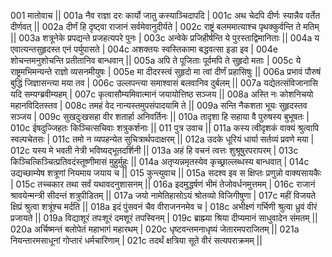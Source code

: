 001  	मातोवाच ||
001a	नैव राज्ञा दरः कार्यो जातु कस्याञ्चिदापदि |
001c	अथ चेदपि दीर्णः स्यान्नैव वर्तेत दीर्णवत् ||
002a	दीर्णं हि दृष्ट्वा राजानं सर्वमेवानुदीर्यते |
002c	राष्ट्रं बलममात्याश्च पृथक्कुर्वन्ति ते मतिम् ||
003a	शत्रूनेके प्रपद्यन्ते प्रजहत्यपरे पुनः |
003c	अन्वेके प्रजिहीर्षन्ति ये पुरस्ताद्विमानिताः ||
004a	य एवात्यन्तसुहृदस्त एनं पर्युपासते |
004c	अशक्तयः स्वस्तिकामा बद्धवत्सा इडा इव |
004e 	शोचन्तमनुशोचन्ति प्रतीतानिव बान्धवान् ||
005a	अपि ते पूजिताः पूर्वमपि ते सुहृदो मताः |
005c	ये राष्ट्रमभिमन्यन्ते राज्ञो व्यसनमीयुषः |
005e 	मा दीदरस्त्वं सुहृदो मा त्वां दीर्णं प्रहासिषुः ||
006a	प्रभावं पौरुषं बुद्धिं जिज्ञासन्त्या मया तव |
006c	उल्लपन्त्या समाश्वासं बलवानिव दुर्बलम् ||
007a	यद्येतत्संविजानासि यदि सम्यग्ब्रवीम्यहम् |
007c	कृत्वासौम्यमिवात्मानं जयायोत्तिष्ठ सञ्जय ||
008a	अस्ति नः कोशनिचयो महानविदितस्तव |
008c	तमहं वेद नान्यस्तमुपसंपादयामि ते ||
009a	सन्ति नैकशता भूयः सुहृदस्तव सञ्जय |
009c	सुखदुःखसहा वीर शतार्हा अनिवर्तिनः ||
010a	तादृशा हि सहाया वै पुरुषस्य बुभूषतः |
010c	ईषदुज्जिहतः किञ्चित्सचिवाः शत्रुकर्शनाः ||
011  	पुत्र उवाच ||
011a	कस्य त्वीदृशकं वाक्यं श्रुत्वापि स्वल्पचेतसः |
011c	तमो न व्यपहन्येत सुचित्रार्थपदाक्षरम् ||
012a	उदके धूरियं धार्या सर्तव्यं प्रवणे मया |
012c	यस्य मे भवती नेत्री भविष्यद्भूतदर्शिनी ||
013a	अहं हि वचनं त्वत्तः शुश्रूषुरपरापरम् |
013c	किञ्चित्किञ्चित्प्रतिवदंस्तूष्णीमासं मुहुर्मुहुः ||
014a	अतृप्यन्नमृतस्येव कृच्छ्राल्लब्धस्य बान्धवात् |
014c	उद्यच्छाम्येष शत्रूणां नियमाय जयाय च ||
015  	कुन्त्युवाच ||
015a	सदश्व इव स क्षिप्तः प्रणुन्नो वाक्यसायकैः |
015c	तच्चकार तथा सर्वं यथावदनुशासनम् ||
016a	इदमुद्धर्षणं भीमं तेजोवर्धनमुत्तमम् |
016c	राजानं श्रावयेन्मन्त्री सीदन्तं शत्रुपीडितम् ||
017a	जयो नामेतिहासोऽयं श्रोतव्यो विजिगीषुणा |
017c	महीं विजयते क्षिप्रं श्रुत्वा शत्रूंश्च मर्दति ||
018a	इदं पुंसवनं चैव वीराजननमेव च |
018c	अभीक्ष्णं गर्भिणी श्रुत्वा ध्रुवं वीरं प्रजायते ||
019a	विद्याशूरं तपःशूरं दमशूरं तपस्विनम् |
019c	ब्राह्म्या श्रिया दीप्यमानं साधुवादेन संमतम् ||
020a	अर्चिष्मन्तं बलोपेतं महाभागं महारथम् |
020c	धृष्टवन्तमनाधृष्यं जेतारमपराजितम् ||
021a	नियन्तारमसाधूनां गोप्तारं धर्मचारिणाम् |
021c	तदर्थं क्षत्रिया सूते वीरं सत्यपराक्रमम् ||
